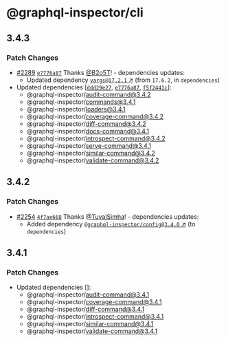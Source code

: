 # @graphql-inspector/cli

## 3.4.3

### Patch Changes

- [#2289](https://github.com/kamilkisiela/graphql-inspector/pull/2289)
  [`e7776a87`](https://github.com/kamilkisiela/graphql-inspector/commit/e7776a87b540af5f72b4b234cf84c9f8e3108378)
  Thanks [@B2o5T](https://github.com/B2o5T)! - dependencies updates:
  - Updated dependency [`yargs@17.2.1` ↗︎](https://www.npmjs.com/package/yargs/v/17.2.1) (from
    `17.6.2`, in `dependencies`)
- Updated dependencies
  [[`ddd29e27`](https://github.com/kamilkisiela/graphql-inspector/commit/ddd29e270974d26aa15d4939656eeae43f6dba33),
  [`e7776a87`](https://github.com/kamilkisiela/graphql-inspector/commit/e7776a87b540af5f72b4b234cf84c9f8e3108378),
  [`f5f2441c`](https://github.com/kamilkisiela/graphql-inspector/commit/f5f2441ce11dd48a336180cae3276da4eb7fa15c)]:
  - @graphql-inspector/audit-command@3.4.2
  - @graphql-inspector/commands@3.4.1
  - @graphql-inspector/loaders@3.4.1
  - @graphql-inspector/coverage-command@3.4.2
  - @graphql-inspector/diff-command@3.4.2
  - @graphql-inspector/docs-command@3.4.1
  - @graphql-inspector/introspect-command@3.4.2
  - @graphql-inspector/serve-command@3.4.1
  - @graphql-inspector/similar-command@3.4.2
  - @graphql-inspector/validate-command@3.4.2

## 3.4.2

### Patch Changes

- [#2254](https://github.com/kamilkisiela/graphql-inspector/pull/2254)
  [`4f7ae668`](https://github.com/kamilkisiela/graphql-inspector/commit/4f7ae66891694ccf5d3b7a5d24f778d9d1b9bcb8)
  Thanks [@TuvalSimha](https://github.com/TuvalSimha)! - dependencies updates:
  - Added dependency
    [`@graphql-inspector/config@3.4.0` ↗︎](https://www.npmjs.com/package/@graphql-inspector/config/v/3.4.0)
    (to `dependencies`)

## 3.4.1

### Patch Changes

- Updated dependencies []:
  - @graphql-inspector/audit-command@3.4.1
  - @graphql-inspector/coverage-command@3.4.1
  - @graphql-inspector/diff-command@3.4.1
  - @graphql-inspector/introspect-command@3.4.1
  - @graphql-inspector/similar-command@3.4.1
  - @graphql-inspector/validate-command@3.4.1

